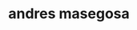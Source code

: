 ---
layout: home
title: "andres masegosa"
tags: [andres r. masegosa, andres, machine learning, Almeria]
description: I am a senior research scientist with broad interests in probabilistic machine learning.
---